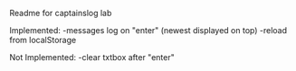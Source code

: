 Readme for captainslog lab

Implemented:
-messages log on "enter" (newest displayed on top)
-reload from localStorage

Not Implemented:
-clear txtbox after "enter"
